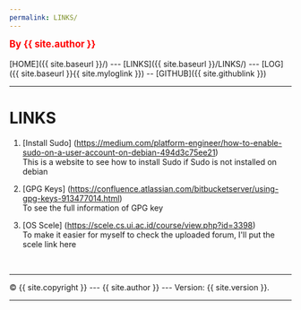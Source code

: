 ```yaml
---
permalink: LINKS/
---
```

<span style="color:red; font-weight:bold; font-size:larger;">By {{ site.author }}</span>
<br><br>
[HOME]({{ site.baseurl }}/) ---
[LINKS]({{ site.baseurl }}/LINKS/) ---
[LOG]({{ site.baseurl }}{{ site.myloglink }}) --
[GITHUB]({{ site.githublink }})
<br>
<hr>

# LINKS

1. [Install Sudo] (https://medium.com/platform-engineer/how-to-enable-sudo-on-a-user-account-on-debian-494d3c75ee21)<br>
This is a website to see how to install Sudo if Sudo is not installed on debian

2. [GPG Keys] (https://confluence.atlassian.com/bitbucketserver/using-gpg-keys-913477014.html)<br>
To see the full information of GPG key

3. [OS Scele] (https://scele.cs.ui.ac.id/course/view.php?id=3398)<br>
To make it easier for myself to check the uploaded forum, I'll put the scele link here

<br>
<hr>
&copy; {{ site.copyright }} --- {{ site.author }} --- Version: {{ site.version }}.
<hr>
<br>
